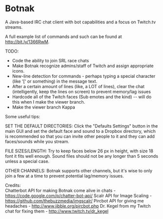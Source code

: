 Botnak
======

A Java-based IRC chat client with bot capabilities and a focus on Twitch.tv streams.

A full example list of commands and such can be found at http://bit.ly/1366RwM.

TODO:
- Code the ability to join SRL race chats
- Make Botnak recognize admins/staff of Twitch and assign appropriate icons.
- New-line detection for commands - perhaps typing a special character (like '[' or something) in the message text.
- After a certain amount of lines (like, a LOT of lines), clear the chat (intelligently, keep the lines on screen) to prevent memory/lag issues
- Hardcode all of the Twitch faces (Sub emotes and the kind) -- will do this when I make the viewer branch.
- Make the viewer branch Kappa

Some useful tips:

SET THE DEFAULT DIRECTORIES: Click the "Defaults Settings" button in the main GUI and set the default face and sound to a Dropbox directory, which is recommended so that you can invite other people to it and they can add faces/sounds while you stream.

FILE SIZES/LENGTH: Try to keep faces below 26 px in height, with size 18 font it fits well enough. Sound files should not be any longer than 5 seconds unless a special case.

OTHER CHANNELS: Botnak supports other channels, but it's wise to only join a few at a time to prevent potential lag/memory issues.


Credits:  
Chatterbot API for making Botnak come alive in chats - https://code.google.com/p/chatter-bot-api/
Scalr API for Image Scaling - https://github.com/thebuzzmedia/imgscalr/
Pircbot API for giving me headaches - http://www.jibble.org/pircbot.php
Dr. Kegel from my Twitch chat for fixing them - http://www.twitch.tv/dr_kegel
